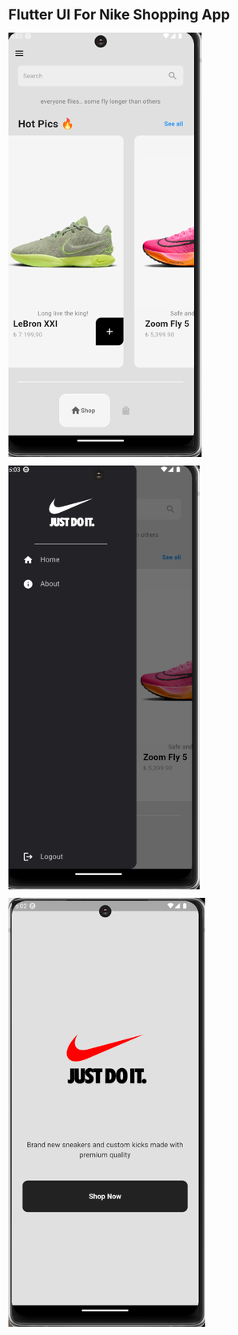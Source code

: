 # Flutter UI  For Nike Shopping App

![alt text](https://github.com/arikanuguremre/Nike-App-Store-UI---Flutter/blob/Main/lib/images/ui3.png)

![alt text](https://github.com/arikanuguremre/Nike-App-Store-UI---Flutter/blob/Main/lib/images/ui1.png)


![alt text](https://github.com/arikanuguremre/Nike-App-Store-UI---Flutter/blob/Main/lib/images/ui2.png)
